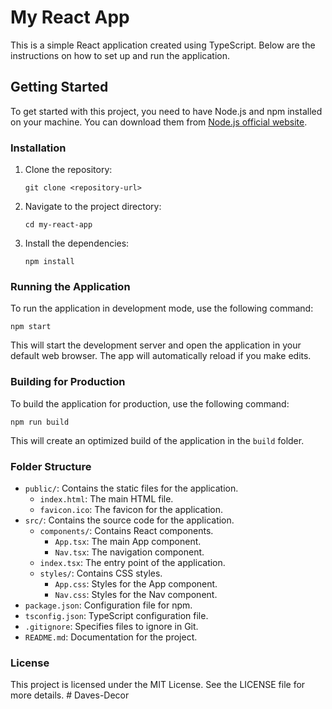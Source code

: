 # My React App

This is a simple React application created using TypeScript. Below are the instructions on how to set up and run the application.

## Getting Started

To get started with this project, you need to have Node.js and npm installed on your machine. You can download them from [Node.js official website](https://nodejs.org/).

### Installation

1. Clone the repository:
   ```
   git clone <repository-url>
   ```
2. Navigate to the project directory:
   ```
   cd my-react-app
   ```
3. Install the dependencies:
   ```
   npm install
   ```

### Running the Application

To run the application in development mode, use the following command:

```
npm start
```

This will start the development server and open the application in your default web browser. The app will automatically reload if you make edits.

### Building for Production

To build the application for production, use the following command:

```
npm run build
```

This will create an optimized build of the application in the `build` folder.

### Folder Structure

- `public/`: Contains the static files for the application.
  - `index.html`: The main HTML file.
  - `favicon.ico`: The favicon for the application.
- `src/`: Contains the source code for the application.
  - `components/`: Contains React components.
    - `App.tsx`: The main App component.
    - `Nav.tsx`: The navigation component.
  - `index.tsx`: The entry point of the application.
  - `styles/`: Contains CSS styles.
    - `App.css`: Styles for the App component.
    - `Nav.css`: Styles for the Nav component.
- `package.json`: Configuration file for npm.
- `tsconfig.json`: TypeScript configuration file.
- `.gitignore`: Specifies files to ignore in Git.
- `README.md`: Documentation for the project.

### License

This project is licensed under the MIT License. See the LICENSE file for more details.
#   D a v e s - D e c o r  
 